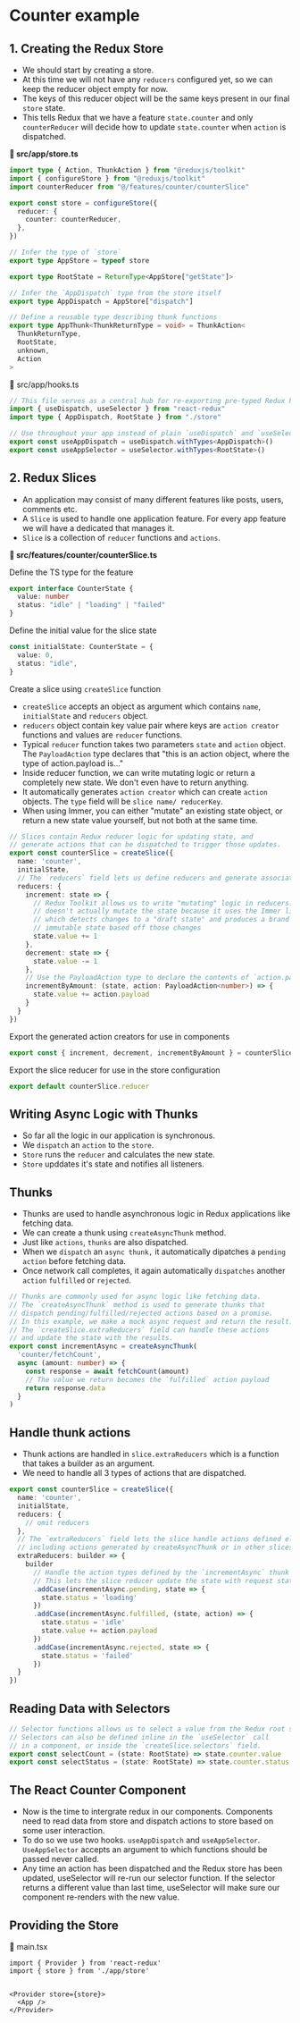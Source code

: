 # Counter example


## 1. Creating the Redux Store

- We should start by creating a store.
- At this time we will not have any `reducers` configured yet, so we can keep the reducer object empty for now.
- The keys of this reducer object will be the same keys present in our final `store` state.
- This tells Redux that we have a feature `state.counter` and only `counterReducer` will decide how to update `state.counter` when `action` is dispatched.

**📁 src/app/store.ts**

```ts
import type { Action, ThunkAction } from "@reduxjs/toolkit"
import { configureStore } from "@reduxjs/toolkit"
import counterReducer from "@/features/counter/counterSlice"

export const store = configureStore({
  reducer: {
    counter: counterReducer,
  },
})

// Infer the type of `store`
export type AppStore = typeof store

export type RootState = ReturnType<AppStore["getState"]>

// Infer the `AppDispatch` type from the store itself
export type AppDispatch = AppStore["dispatch"]

// Define a reusable type describing thunk functions
export type AppThunk<ThunkReturnType = void> = ThunkAction<
  ThunkReturnType,
  RootState,
  unknown,
  Action
>

```

📁 src/app/hooks.ts

```ts
// This file serves as a central hub for re-exporting pre-typed Redux hooks.
import { useDispatch, useSelector } from "react-redux"
import type { AppDispatch, RootState } from "./store"

// Use throughout your app instead of plain `useDispatch` and `useSelector`
export const useAppDispatch = useDispatch.withTypes<AppDispatch>()
export const useAppSelector = useSelector.withTypes<RootState>()

```


## 2. Redux Slices

- An application may consist of many different features like posts, users, comments etc.
- A `Slice` is used to handle one application feature. For every app feature we will have a dedicated that manages it.
- `Slice` is a collection of `reducer` functions and `actions`.


**📁 src/features/counter/counterSlice.ts**


Define the TS type for the feature 

```ts
export interface CounterState {
  value: number
  status: "idle" | "loading" | "failed"
}
```

Define the initial value for the slice state

```ts
const initialState: CounterState = {
  value: 0,
  status: "idle",
}
```

Create a slice using `createSlice` function

- `createSlice` accepts an object as argument which contains `name`, `initialState` and `reducers` object.
- `reducers` object contain key value pair where keys are `action creator` functions and values are `reducer` functions.
- Typical `reducer` function takes two parameters `state` and `action` object. The `PayloadAction` type declares that "this is an action object, where the type of action.payload is..."
- Inside reducer function, we can write mutating logic or return a completely new state. We don't even have to return anything.
- It automatically generates `action creator` which can create `action` objects. The `type` field will be `slice name/ reducerKey`.
- When using Immer, you can either "mutate" an existing state object, or return a new state value yourself, but not both at the same time.

```ts
// Slices contain Redux reducer logic for updating state, and
// generate actions that can be dispatched to trigger those updates.
export const counterSlice = createSlice({
  name: 'counter',
  initialState,
  // The `reducers` field lets us define reducers and generate associated actions
  reducers: {
    increment: state => {
      // Redux Toolkit allows us to write "mutating" logic in reducers. It
      // doesn't actually mutate the state because it uses the Immer library,
      // which detects changes to a "draft state" and produces a brand new
      // immutable state based off those changes
      state.value += 1
    },
    decrement: state => {
      state.value -= 1
    },
    // Use the PayloadAction type to declare the contents of `action.payload`
    incrementByAmount: (state, action: PayloadAction<number>) => {
      state.value += action.payload
    }
  }
})
```

Export the generated action creators for use in components

```ts
export const { increment, decrement, incrementByAmount } = counterSlice.actions
```

Export the slice reducer for use in the store configuration

```ts
export default counterSlice.reducer
```


## Writing Async Logic with Thunks

- So far all the logic in our application is synchronous.
- We `dispatch` an `action` to the `store`.
- `Store` runs the `reducer` and calculates the new state.
- `Store` upddates it's state and notifies all listeners.


## Thunks

- Thunks are used to handle asynchronous logic in Redux applications like fetching data.
- We can create a thunk using `createAsyncThunk` method.
- Just like `actions`, `thunks` are also dispatched.
- When we `dispatch` an `async thunk,` it automatically dipatches a `pending` `action` before fetching data.
- Once network call completes, it again automatically `dispatches` another `action` `fulfilled` or `rejected`.

```ts
// Thunks are commonly used for async logic like fetching data.
// The `createAsyncThunk` method is used to generate thunks that
// dispatch pending/fulfilled/rejected actions based on a promise.
// In this example, we make a mock async request and return the result.
// The `createSlice.extraReducers` field can handle these actions
// and update the state with the results.
export const incrementAsync = createAsyncThunk(
  'counter/fetchCount',
  async (amount: number) => {
    const response = await fetchCount(amount)
    // The value we return becomes the `fulfilled` action payload
    return response.data
  }
)
```


## Handle thunk actions


- Thunk actions are handled in `slice.extraReducers` which is a function that takes a builder as an argument.
- We need to handle all 3 types of actions that are dispatched.

```ts
export const counterSlice = createSlice({
  name: 'counter',
  initialState,
  reducers: {
    // omit reducers
  },
  // The `extraReducers` field lets the slice handle actions defined elsewhere,
  // including actions generated by createAsyncThunk or in other slices.
  extraReducers: builder => {
    builder
      // Handle the action types defined by the `incrementAsync` thunk defined below.
      // This lets the slice reducer update the state with request status and results.
      .addCase(incrementAsync.pending, state => {
        state.status = 'loading'
      })
      .addCase(incrementAsync.fulfilled, (state, action) => {
        state.status = 'idle'
        state.value += action.payload
      })
      .addCase(incrementAsync.rejected, state => {
        state.status = 'failed'
      })
  }
})
```


## Reading Data with Selectors

```ts
// Selector functions allows us to select a value from the Redux root state.
// Selectors can also be defined inline in the `useSelector` call
// in a component, or inside the `createSlice.selectors` field.
export const selectCount = (state: RootState) => state.counter.value
export const selectStatus = (state: RootState) => state.counter.status
```


## The React Counter Component

- Now is the time to intergrate redux in our components. Components need to read data from store and dispatch actions to store based on some user interaction.
- To do so we use two hooks. `useAppDispatch` and `useAppSelector`. `UseAppSelector` accepts an argument to which functions should be passed never called.
- Any time an action has been dispatched and the Redux store has been updated, useSelector will re-run our selector function. If the selector returns a different value than last time, useSelector will make sure our component re-renders with the new value.


## Providing the Store

📁 main.tsx

```tsx
import { Provider } from 'react-redux'
import { store } from './app/store'


<Provider store={store}>
  <App />
</Provider>
```

